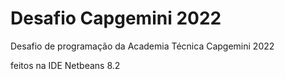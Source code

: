 # Desafio Capgemini 2022
Desafio de programação da Academia Técnica Capgemini 2022

feitos na IDE Netbeans 8.2
